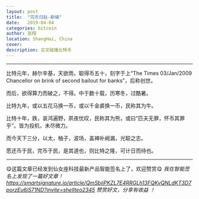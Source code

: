 ```yaml
---
layout: post
title:  "完币归赵-新编"
date:   2019-04-04
categories: bitcoin
author: 张翔
location: ShangHai, China
cover: 
description: 古文碰撞比特币
---
```

---
比特元年，赫尔辛基，天欲雨，聪得币五十，刻字于上“The Times 03/Jan/2009 Chancellor on brink of second bailout for banks”，后称创世。


而后，欲得算力而破之，不得。中于数十载，历寒冬，过酷暑。


比特九年，或以五花马换一币，或以千金裘换一币，民称其为牛。


比特十年，跌，哀鸿遍野，夙夜忧叹，民称其为熊，或曰“匹夫无罪，怀币其罪乎”。皆为投机，未尽微力。


而今天下三分，以太，柚子，波场，盖裨补阙漏，光聪之志。


愿还币于民，完币于民，是其道也，则比特之隆，可计日而待也。


---

😋这篇文章已经发到仙女座科技最新产品智能签名上了，欢迎赞赏😋
*我在智能签名上发现了一篇好文章！https://smartsignature.io/article/QmSbiiPKZL7E4RRGLh13FQKvQNLdKT3D7porzEu6jS71ND?invite=shellteo2345 赞赏好文，分享有收益 ！*